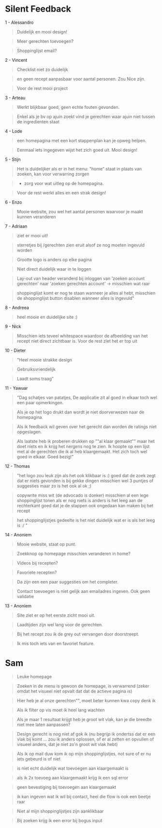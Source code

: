 # Silent Feedback

1 - Alessandro

> Duidelijk en mooi design!

> Meer gerechten toevoegen?

> Shoppinglijst email?

2 - Vincent

> Checklist niet zo duidelijk

> en geen recept aanpasbaar voor aantal personen. Zou Nice zijn.

> Voor de rest mooi project

3 - Arteau

> Werkt blijkbaar goed, geen echte fouten gevonden.

> Enkel als je bv op ajuin zoekt vind je gerechten waar ajuin niet tussen de ingredienten staat

4 - Lode

> een homepagina met een kort stappenplan kan je opweg helpen.

> Eenmaal iets ingegeven wijst het zich goed uit. Mooi design!

5 - Stijn

> Het is duidelijker als er in het menu: "home" staat in plaats van zoeken, kan voor verwarring zorgen

> - zorg voor wat uitleg op de homepagina.

> Voor de rest werkt alles en een strak design!

6 - Enzo

> Mooie website, zou wel het aantal personen waarvoor je maakt kunnen veranderen

7 - Adriaan

> ziet er mooi uit!

> sterretjes bij /gerechten zien eruit alsof ze nog moeten ingevuld worden

> Grootte logo is anders op elke pagina

> Niet direct duidelijk waar in te loggen

> Lay-out van header veranderd bij inloggen van 'zoeken account gerechten' naar 'zoeken gerechten account' -> misschien wat raar

> shoppinglijst komt er nog te staan wanneer je alles al hebt, misschien de shoppinglijst button disablen wanneer alles is ingevuld"

8 - Andreea

> heel mooie en duidelijke site :)

9 - Nick

> Misschien iets teveel whitespace waardoor de afbeelding van het recept niet direct zichtbaar is. Voor de rest ziet het er top uit

10 - Dieter

> "Heel mooie strakke design

> Gebruiksvriendelijk

> Laadt soms traag"

11 - Yawuar

> "Dag schatjes van patatjes, De applicatie zit al goed in elkaar toch wel een paar opmerkingen.

> Als je op het logo drukt dan wordt je niet doorverwezen naar de homepagina.

> Als ik feedback wil geven over het gerecht dan worden de ratings niet opgeslagen.

> Als laatste heb ik proberen drukken op ""al klaar gemaakt"" maar het doet niets en ik krijg het nergens nog te zien. Ik hoopte op een lijst met al de gerechten die ik al heb klaargemaakt. Het zich toch wel goed in elkaar. Goed bezig!"

12 - Thomas

> "het logo zou leuk zijn als het ook klikbaar is :) goed dat de zoek zegt dat er niets gevonden is bij gekke dingen misschien wel 3 puntjes of suggesties maar zo is het ook al ok ;)

> copywrite miss wit (de advocado is donker) misschien al een lege shoppinglijst tonen als er nog niets is anders is het leeg aan de rechterkant goed dat je de stappen ook ongedaan kan maken bij het recept

> het shoppinglijstjes gedeelte is het niet duidelijk wat er is als het leeg is :/ "

14 - Anoniem

> Mooie website, staat op punt.

> Zoekknop op homepage misschien veranderen in home?

> Videos bij recepten?

> Favoriete recepten?

> Da zijn een een paar suggesties om het completer.

> Contact toevoegen is niet gelijk aan emailadres ingeven. Ook geen validatie

13 - Anoniem

> Site ziet er op het eerste zicht mooi uit.

> Laadtijden zijn wel lang voor de gerechten.

> Bij het recept zou ik de grey out vervangen door doorstreept.

> Ik mis toch iets van en favoriet feature.

# Sam

> Leuke homepage

> Zoeken in de menu is gewoon de homepage, is verwarrend (zeker omdat het visueel niet opvalt dat dat de actieve pagina is)

> Hier heb je al onze gerechten"", moet beter kunnen kwa copy denk ik

> Als ik filter op vis moet ik heel lang wachten

> Als je maar 1 resultaat krijgt heb je groot wit vlak, kan je die breedte niet mee laten aanpassen?

> Design gerecht is nog niet af gok ik (nu begrijp ik ondertss dat er een vlak bij komt ... zou ik anders oplossen, of er al zetten en opvullen of visueel anders, dat je niet zo'n groot wit vlak hebt)

> Als ik op mail duw kom ik op mijn shoppinglijstjes, not sure of er nu iets gebeurd is of niet

> is niet echt duidelijk wat toevoegen aan klaargemaakt is

> als ik 2x toevoeg aan klaargemaakt krijg ik een sql error

> geen bevestiging bij toevoegen aan klaargemaakt

> ik kan ingeven wat ik wil bij contact, heel die flow is ook een beetje raar

> Niet al mijn shoppinglijstjes zijn aanklikbaar

> Bij zoeken krijg ik een error bij bogus input
